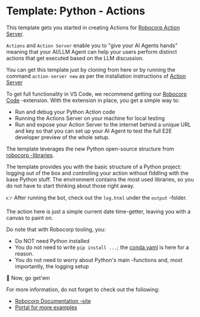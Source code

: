 # Template: Python - Actions

This template gets you started in creating Actions for [Robocorp Action Server](https://github.com/robocorp/robo/tree/master/action_server/docs#readme).

`Actions` and `Action Server` enable you to "give your AI Agents hands" meaning that your AI/LLM Agent can help your users perform distinct actions that get executed based on the LLM discussion.

You can get this template just by cloning from here or by running the command `action-server new` as per the installation instructions of [Action Server](https://github.com/robocorp/robo/tree/master/action_server/docs#readme)

To get full functionality in VS Code, we recommend getting our [Robocorp Code](https://robocorp.com/docs/developer-tools/visual-studio-code) -extension. With the extension in place, you get a simple way to:
- Run and debug your Python Action code
- Running the Actions Server on your machine for local testing
- Run and expose your Action Server to the internet behind a unique URL and key so that you can set up your AI Agent to test the full E2E developer preview of the whole setup.


The template leverages the new Python open-source structure from [robocorp -libraries](https://github.com/robocorp/robo#libraries).

The template provides you with the basic structure of a Python project: logging out of the box and controlling your action without fiddling with the base Python stuff. The environment contains the most used libraries, so you do not have to start thinking about those right away. 

👉 After running the bot, check out the `log.html` under the `output` -folder.

The action here is just a simple current date time-getter, leaving you with a canvas to paint on.

Do note that with Robocorp tooling, you:
- Do NOT need Python installed
- You do not need to write `pip install ...`; the [conda.yaml](conda.yaml) is here for a reason.
- You do not need to worry about Python's main -functions and, most importantly, the logging setup

🚀 Now, go get'em

For more information, do not forget to check out the following:
* [Robocorp Documentation -site](https://robocorp.com/docs)
* [Portal for more examples](https://robocorp.com/portal)